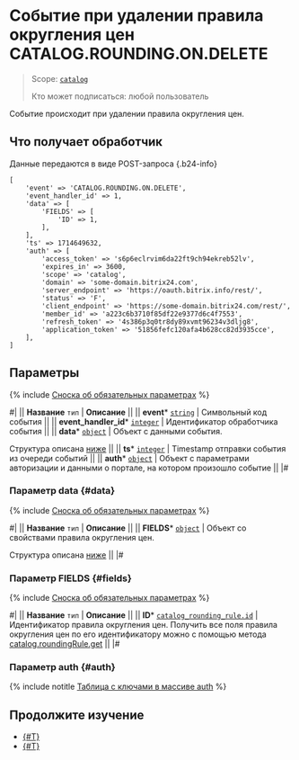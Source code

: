 # Событие при удалении правила округления цен CATALOG.ROUNDING.ON.DELETE

> Scope: [`catalog`](../../scopes/permissions.md)
>
> Кто может подписаться: любой пользователь

Событие происходит при удалении правила округления цен.

## Что получает обработчик

Данные передаются в виде POST-запроса {.b24-info}

```
[
    'event' => 'CATALOG.ROUNDING.ON.DELETE',    
    'event_handler_id' => 1,
    'data' => [
        'FIELDS' => [
            'ID' => 1,
        ],
    ],
    'ts' => 1714649632,
    'auth' => [
        'access_token' => 's6p6eclrvim6da22ft9ch94ekreb52lv',
        'expires_in' => 3600,
        'scope' => 'catalog',
        'domain' => 'some-domain.bitrix24.com',
        'server_endpoint' => 'https://oauth.bitrix.info/rest/',
        'status' => 'F',
        'client_endpoint' => 'https://some-domain.bitrix24.com/rest/',
        'member_id' => 'a223c6b3710f85df22e9377d6c4f7553',
        'refresh_token' => '4s386p3q0tr8dy89xvmt96234v3dljg8',
        'application_token' => '51856fefc120afa4b628cc82d3935cce',
    ],
]
```

## Параметры

{% include [Сноска об обязательных параметрах](../../../_includes/required.md) %}

#|
|| **Название**
`тип` | **Описание** ||
|| **event***
[`string`](../../data-types.md) | Символьный код события ||
|| **event_handler_id***
[`integer`](../../data-types.md) | Идентификатор обработчика события ||
|| **data***
[`object`](../../data-types.md) | Объект с данными события.

Структура описана [ниже](#data) ||
|| **ts***
[`integer`](../../data-types.md) | Timestamp отправки события из очереди событий ||
|| **auth***
[`object`](../../data-types.md) | Объект с параметрами авторизации и данными о портале, на котором произошло событие ||
|#

### Параметр data {#data}

{% include [Сноска об обязательных параметрах](../../../_includes/required.md) %}

#|
|| **Название**
`тип` | **Описание** ||
|| **FIELDS***
[`object`](../../data-types.md) | Объект со свойствами правила округления цен.

Структура описана [ниже](#fields) ||
|#

### Параметр FIELDS {#fields}

{% include [Сноска об обязательных параметрах](../../../_includes/required.md) %}

#|
|| **Название**
`тип` | **Описание** ||
|| **ID***
[`catalog_rounding_rule.id`](../data-types.md#catalog_rounding_rule) | Идентификатор правила округления цен. Получить все поля правила округления цен по его идентификатору можно с помощью метода [catalog.roundingRule.get](../rounding-rule/catalog-rounding-rule-get.md) ||
|#

### Параметр auth {#auth}

{% include notitle [Таблица с ключами в массиве auth](../../../_includes/auth-params-in-events.md) %}

## Продолжите изучение

- [{#T}](./catalog-rounding-on-add.md)
- [{#T}](./catalog-rounding-on-update.md)